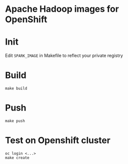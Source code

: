 # Apache Hadoop images for OpenShift

# Init

Edit `SPARK_IMAGE` in Makefile to reflect your private registry

# Build

    make build

# Push

    make push

# Test on Openshift cluster

    oc login <...>
    make create

